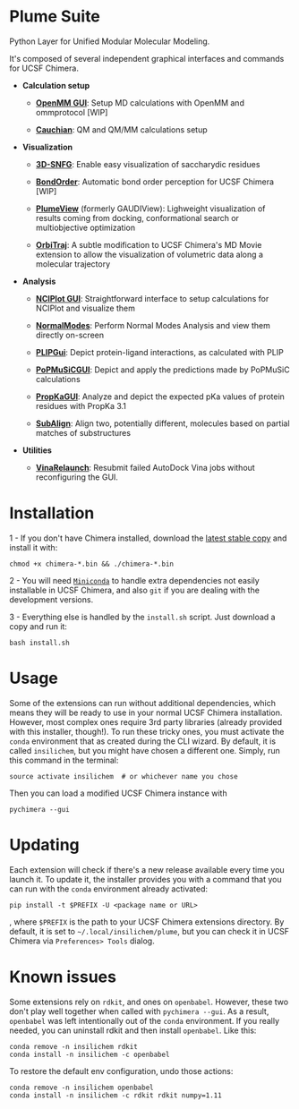 # Plume Suite

Python Layer for Unified Modular Molecular Modeling.

It's composed of several independent graphical interfaces and commands for UCSF Chimera.


- **Calculation setup**

    - **[OpenMM GUI](https://github.com/insilichem/plume_openmmgui)**: Setup MD calculations with OpenMM and ommprotocol [WIP]

    - **[Cauchian](https://github.com/insilichem/plume_cauchian)**: QM and QM/MM calculations setup

- **Visualization**

    - **[3D-SNFG](https://github.com/insilichem/plume_snfg)**: Enable easy visualization of saccharydic residues

    - **[BondOrder](https://github.com/insilichem/plume_bondorder)**: Automatic bond order perception for UCSF Chimera [WIP]

    - **[PlumeView](https://github.com/insilichem/gaudiview)** (formerly GAUDIView): Lighweight visualization of results coming from docking, conformational search or multiobjective optimization

    - **[OrbiTraj](https://github.com/insilichem/plume_orbitraj)**: A subtle modification to UCSF Chimera's MD Movie extension to allow the visualization of volumetric data along a molecular trajectory

- **Analysis**

    - **[NCIPlot GUI](https://github.com/insilichem/plume_nciplot)**: Straightforward interface to setup calculations for NCIPlot and visualize them

    - **[NormalModes](https://github.com/insilichem/plume_normalmodes)**: Perform Normal Modes Analysis and view them directly on-screen

    - **[PLIPGui](https://github.com/insilichem/plume_plipgui)**: Depict protein-ligand interactions, as calculated with PLIP

    - **[PoPMuSiCGUI](https://github.com/insilichem/plume_popmusicgui)**: Depict and apply the predictions made by PoPMuSiC calculations

    - **[PropKaGUI](https://github.com/insilichem/plume_propkagui)**: Analyze and depict the expected pKa values of protein residues with PropKa 3.1

    - **[SubAlign](https://github.com/insilichem/plume_subalign)**: Align two, potentially different, molecules based on partial matches of substructures

- **Utilities**
    -  **[VinaRelaunch](https://github.com/insilichem/plume_vinarelaunch)**: Resubmit failed AutoDock Vina jobs without reconfiguring the GUI.


# Installation

1 - If you don't have Chimera installed, download the [latest stable copy](http://www.cgl.ucsf.edu/chimera/download.html) and install it with:

    chmod +x chimera-*.bin && ./chimera-*.bin

2 - You will need [`Miniconda`](https://conda.io/miniconda.html) to handle extra dependencies not easily installable in UCSF Chimera, and also `git` if you are dealing with the development versions.

3 - Everything else is handled by the `install.sh` script. Just download a copy and run it:

    bash install.sh


# Usage

Some of the extensions can run without additional dependencies, which means they will be ready to use in your normal UCSF Chimera installation. However, most complex ones require 3rd party libraries (already provided with this installer, though!). To run these tricky ones, you must activate the `conda` environment that as created during the CLI wizard. By default, it is called `insilichem`, but you might have chosen a different one. Simply, run this command in the terminal:

    source activate insilichem  # or whichever name you chose

Then you can load a modified UCSF Chimera instance with

    pychimera --gui


# Updating

Each extension will check if there's a new release available every time you launch it. To update it, the installer provides you with a command that you can run with the `conda` environment already activated:

    pip install -t $PREFIX -U <package name or URL>

, where `$PREFIX` is the path to your UCSF Chimera extensions directory. By default, it is set to `~/.local/insilichem/plume`, but you can check it in UCSF Chimera via `Preferences> Tools` dialog.


# Known issues

Some extensions rely on `rdkit`, and ones on `openbabel`. However, these two don't play well together when called with `pychimera --gui`. As a result, `openbabel` was left intentionally out of the `conda` environment. If you really needed, you can uninstall rdkit and then install `openbabel`. Like this:

    conda remove -n insilichem rdkit
    conda install -n insilichem -c openbabel

To restore the default env configuration, undo those actions:

    conda remove -n insilichem openbabel
    conda install -n insilichem -c rdkit rdkit numpy=1.11